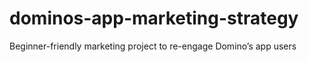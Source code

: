 # dominos-app-marketing-strategy
Beginner-friendly marketing project to re-engage Domino’s app users
